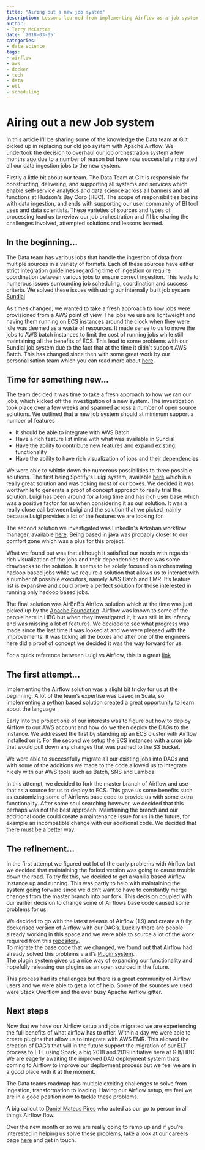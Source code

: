 ```yaml
---
title: "Airing out a new job system"
description: Lessons learned from implementing Airflow as a job system for Data
author:
- Terry McCartan
date: '2018-03-05'
categories:
- data science
tags:
- airflow
- aws
- docker
- tech
- data
- etl
- scheduling
---
```


# Airing out a new Job system

In this article I’ll be sharing some of the knowledge the Data team at Gilt picked up in replacing our old job system with Apache Airflow. 
We undertook the decision to overhaul our job orchestration system a few months ago due to a number of reason but have now successfully migrated all our data ingestion jobs to the new system.

Firstly a little bit about our team. The Data Team at Gilt is responsible for constructing, delivering, and supporting all systems and services which enable self-service analytics
and data science across all banners and all functions at Hudson's Bay Corp (HBC).
The scope of responsibilities begins with data ingestion, and ends with supporting our user community of BI tool uses and data scientists. 
These varieties of sources and types of processing lead us to review our job orchestration and I’ll be sharing the challenges involved, attempted solutions and lessons learned.

## In the beginning...

The Data team has various jobs that handle the ingestion of data from multiple sources in a variety of formats. 
Each of these sources have either strict integration guidelines regarding time of ingestion or require coordination between various jobs to ensure correct ingestion. 
This leads to numerous issues surrounding job scheduling, coordination and success criteria. We solved these issues with using our internally built job system [Sundial](https://github.com/gilt/sundial)

As times changed, we wanted to take a fresh approach to how jobs were provisioned from a AWS point of view. 
The jobs we use are lightweight and having them running on ECS instances around the clock when they were idle was deemed as a waste of resources. 
It made sense to us to move the jobs to AWS batch instances to limit the cost of running jobs while still maintaining all the benefits of ECS. 
This lead to some problems with our Sundial job system due to the fact that at the time it didn’t support AWS Batch. 
This has changed since then with some great work by our personalisation team which you can read more about [here](http://tech.hbc.com/2017-08-04-sundial-batch.html).

## Time for something new…

The team decided it was time to take a fresh approach to how we ran our jobs, which kicked off the investigation of a new system. 
The investigation took place over a few weeks and spanned across a number of open source solutions. 
We outlined that a new job system should at minimum support a number of features

* It should be able to integrate with AWS Batch
* Have a rich feature list inline with what was available in Sundial
* Have the ability to contribute new features and expand existing functionality
* Have the ability to have rich visualization of jobs and their dependencies

We were able to whittle down the numerous possibilities to three possible solutions. 
The first being Spotify's Luigi system, available [here](https://github.com/spotify/luigi) which is a really great solution and was ticking most of our boxes. 
We decided it was worthwhile to generate a proof of concept approach to really trial the solution. Luigi has been around for a long time and has rich user base which was a positive factor for us when considering it as our solution. 
It was a really close call between Luigi and the solution that we picked mainly because Luigi provides a lot of the features we are looking for. 

The second solution we investigated was LinkedIn's Azkaban workflow manager, available [here](https://github.com/azkaban/azkaban).
Being based in java was probably closer to our comfort zone which was a plus for this project.

What we found out was that although it satisfied our needs with regards rich visualization of the jobs and their dependencies there was some drawbacks to the solution. 
It seems to be solely focused on orchestrating hadoop based jobs while we require a solution that allows us to interact with a number of possible executors, namely AWS Batch and EMR. 
It’s feature list is expansive and could prove a perfect solution for those interested in running only hadoop based jobs. 

The final solution was AirBnB’s Airflow solution which at the time was just picked up by the [Apache Foundation](https://github.com/apache/incubator-airflow). 
Airflow was known to some of the people here in HBC but when they investigated it, it was still in its infancy and was missing a lot of features. 
We decided to see what progress was made since the last time it was looked at and we were pleased with the improvements. 
It was ticking all the boxes and after one of the engineers here did a proof of concept we decided it was the way forward for us.

For a quick reference between Luigi vs Airflow, this is a great [link](http://bytepawn.com/luigi-airflow-pinball.html)

## The first attempt…

Implementing the Airflow solution was a slight bit tricky for us at the beginning. 
A lot of the team’s expertise was based in Scala, so implementing a python based solution created a great opportunity to learn about the language.

Early into the project one of our interests was to figure out how to deploy Airflow to our AWS account and how do we then deploy the DAGs to the instance. 
We addressed the first by standing up an ECS cluster with Airflow installed on it. 
For the second we setup  the ECS instances with a cron job that would pull down any changes that was pushed to the S3 bucket.

We were able to successfully migrate all our existing jobs into DAGs and with some of the additions we made to the code allowed us to integrate nicely with our AWS tools such as Batch, 
SNS and Lambda

In this attempt, we decided to fork the master branch of Airflow and use that as a source for us to deploy to ECS. 
This gave us some benefits such as customizing some of Airflows base code to provide us with some extra functionality. 
After some soul searching however, we decided that this perhaps was not the best approach. Maintaining the branch and our additional code could create a maintenance issue for us in the future, 
for example an incompatible change with our additional code. We decided that there must be a better way.

## The refinement…

In the first attempt we figured out lot of the early problems with Airflow but we decided that maintaining the forked version was going to cause trouble down the road.
To try fix this, we decided to get a vanilla based Airflow instance up and running. This was partly to help with maintaining the system going forward since we didn’t want to have to constantly merge changes from the master branch into our fork.
This decision coupled with our earlier decision to change some of Airflows base code caused some problems for us.

We decided to go with the latest release of Airflow (1.9) and create a fully dockerised version of Airflow with our DAG’s.
Luckily there are people already working in this space and we were able to source a lot of the work required from this [repository](https://github.com/puckel/docker-airflow).  
To migrate the base code that we changed, we found out that Airflow had already solved this problems via it’s [Plugin system](https://airflow.incubator.apache.org/plugins.html).  
The plugin system gives us a nice way of expanding our functionality and hopefully releasing our plugins as an open sourced in the future.

This process had its challenges but there is a great community of Airflow users and we were able to get a lot of help. Some of the sources we used were Stack Overflow and the ever busy Apache Airflow gitter.

## Next steps

Now that we have our Airflow setup and jobs migrated we are experiencing the full benefits of what airflow has to offer. 
Within a day we were able to create plugins that allow us to integrate with AWS EMR. This allowed the creation of DAG’s that will in the future support the migration of our ELT process to ETL using Spark, a big 2018 and 2019 initiative here at Gilt/HBC. 
We are eagerly awaiting the improved DAG deployment system thats coming to Airflow to improve our deployment process but we feel we are in a good place with it at the moment.

The Data teams roadmap has multiple exciting challenges to solve from ingestion, transformation to loading. 
Having our Airflow setup, we feel we are in a good position now to tackle these problems.

A big callout to [Daniel Mateus Pires](https://github.com/dmateusp) who acted as our go to person in all things Airflow flow.

Over the new month or so we are really going to ramp up and if you’re interested in helping us solve these problems, take a look at our careers page [here](https://www.linkedin.com/jobs/search/?f_C=167354%2C1453743&locationId=OTHERS.worldwide) and get in touch.


